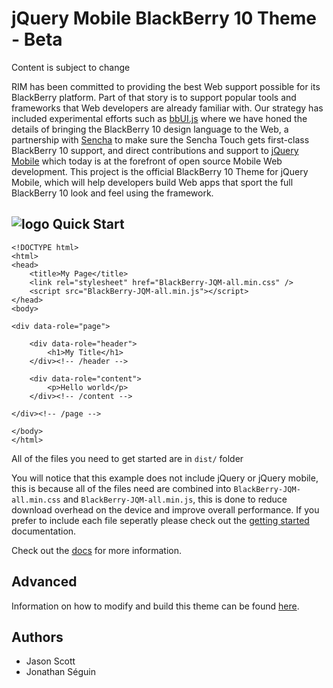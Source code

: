 jQuery Mobile BlackBerry 10 Theme - Beta
=========================

Content is subject to change

RIM has been committed to providing the best Web support possible for its BlackBerry platform. Part of that story is to support popular tools and frameworks that Web developers are already familiar with. Our strategy has included experimental efforts such as [bbUI.js](https://github.com/blackberry/bbui.js) where we have honed the details of bringing the BlackBerry 10 design language to the Web, a partnership with [Sencha](http://www.sencha.com/) to make sure the Sencha Touch gets first-class BlackBerry 10 support, and direct contributions and support to [jQuery Mobile](http://www.jquerymobile.com) which today is at the forefront of open source Mobile Web development. This project is the official BlackBerry 10 Theme for jQuery Mobile, which will help developers build Web apps that sport the full BlackBerry 10 look and feel using the framework.


![logo](/blackberry/jQueryMobile-BB10-Theme/raw/master/kitchenSink/kitchensink.png)
Quick Start
-----------
```
<!DOCTYPE html> 
<html> 
<head> 
	<title>My Page</title> 
	<link rel="stylesheet" href="BlackBerry-JQM-all.min.css" />
	<script src="BlackBerry-JQM-all.min.js"></script>
</head> 
<body> 

<div data-role="page">

	<div data-role="header">
		<h1>My Title</h1>
	</div><!-- /header -->

	<div data-role="content">	
		<p>Hello world</p>		
	</div><!-- /content -->

</div><!-- /page -->

</body>
</html>
```
All of the files you need to get started are in ```dist/``` folder

You will notice that this example does not include jQuery or jQuery mobile, this is because all of the files need are combined into ```BlackBerry-JQM-all.min.css``` and ```BlackBerry-JQM-all.min.js```, this is done to reduce download overhead on the device and improve overall performance. If you prefer to include each file seperatly please check out the [getting started](/blackberry/jQueryMobile-BB10-Theme/blob/master/docs/README.md) documentation.




Check out the [docs](/blackberry/jQueryMobile-BB10-Theme/blob/master/docs/README.md) for more information.

Advanced
--------
Information on how to modify and build this theme can be found [here](/blackberry/jQueryMobile-BB10-Theme/blob/master/docs/advanced/README.md).

Authors
-------
* Jason Scott
* Jonathan Séguin
